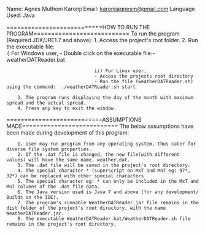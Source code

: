 Name: Agnes Muthoni Karonji
Email: karonjiagnesm@gmail.com
Language Used: Java

===========================HOW TO RUN THE PROGRAM===========================
To run the program (Required JDK/JRE1.7 and above):
		1. Access the project's root folder.
		2. Run the executable file:  
									i) For Windows user, 
								    - Double click on the executable file:- weatherDATReader.bat
									
									ii) For Linux user,
									- Access the projects root directory
									- Run the file (weatherDATReader.sh) using the command:  ./weatherDATReader.sh start
									
		3. The program runs displaying the day of the month with maximum spread and the actual spread.
		4. Press any key to exit the window.




===========================ASSUMPTIONS MADE===========================
The below assumptions have been made during development of this program:

		1. User may run program from any operating system, thus cater for diverse file system properties.
		2. If the .dat file is changed, the new file(with different values) will have the same name, weather.dat.
		3. The .dat file will be saved in the project's root directory.
		4. The special character * (superscript on MxT and MnT eg: 97*, 32*) can be replaced with other special characters 
		5. The special character eg: * can only be included in the MxT and MnT columns of the .dat file data.
		6. The Java version used is Java 7 and above (for any development/ Builds on the IDE).
		7. The program's runnable WeatherDATReader.jar file remains in the dist folder of the project's root directory, with the name WeatherDATReader.jar.
		8. The executable WeatherDATReader.bat/WeatherDATReader.sh file remains in the project's root directory.
